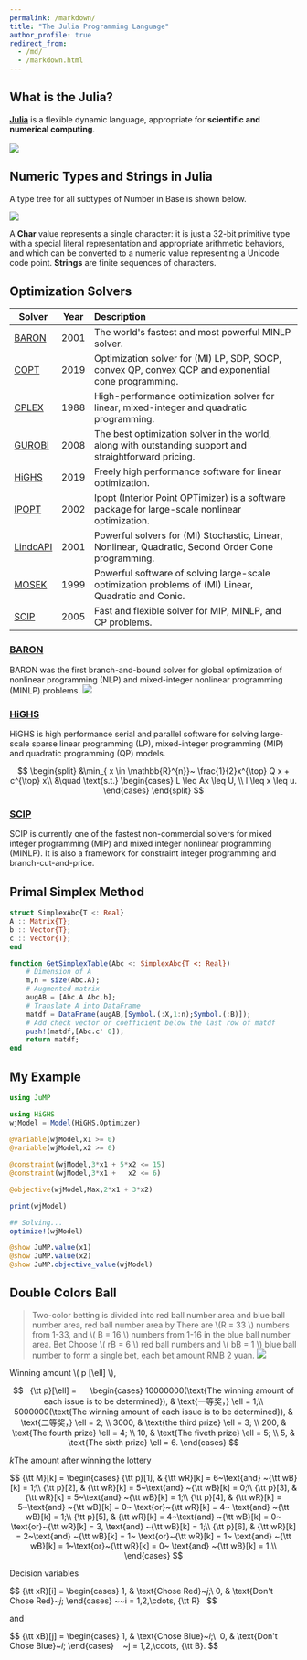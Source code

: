 ```yaml
---
permalink: /markdown/
title: "The Julia Programming Language"
author_profile: true
redirect_from: 
  - /md/
  - /markdown.html  
---
```


## What is the Julia?
**[Julia](https://julialang.org/)** is a flexible dynamic language, appropriate for **scientific and numerical computing**.   
<br/><img src='/images/juliagood.png'>



## Numeric Types and Strings in Julia  

A type tree for all subtypes of Number in Base is shown below. 

<img src='/images/numericaltypes.png'>

A **Char** value represents a single character: it is just a 32-bit primitive type with a special literal representation and appropriate arithmetic behaviors, and which can be converted to a numeric value representing a Unicode code point. **Strings** are finite sequences of characters. 


## Optimization Solvers


| Solver                                                 | Year | Description                                                  | 
| ------------------------------------------------------ | ---- | :----------------------------------------------------------- | 
| [BARON](https://minlp.com/)                            | 2001 | The world's fastest and most powerful MINLP solver. | 
| [COPT](https://www.cardopt.com/copt)                   | 2019 | Optimization solver for (MI) LP, SDP, SOCP, convex QP, convex QCP and exponential cone programming. | 
| [CPLEX](https://www.ibm.com/analytics/cplex-optimizer) | 1988 | High-performance optimization solver for linear, mixed-integer and quadratic programming. | 
| [GUROBI](https://www.gurobi.com/)                      | 2008 | The best optimization solver in the world, along with outstanding support and straightforward pricing. | 
| [HiGHS](https://highs.dev/)                            | 2019 | Freely high performance software for linear optimization.   | 
| [IPOPT](https://github.com/coin-or/Ipopt)              | 2002 | Ipopt (Interior Point OPTimizer) is a software package for large-scale nonlinear optimization. | 
| [LindoAPI](https://www.lindo.com)                      | 2001 | Powerful solvers for (MI) Stochastic, Linear, Nonlinear, Quadratic, Second Order Cone programming. | 
| [MOSEK](https://www.mosek.com/)                        | 1999 | Powerful software of solving large-scale optimization problems of (MI) Linear, Quadratic and Conic.| 
| [SCIP](https://scipopt.org/)                           | 2005 | Fast and flexible solver for MIP, MINLP, and CP problems. | 

### [BARON](https://minlp.com/)    
 BARON was the first branch-and-bound solver for global optimization of nonlinear programming (NLP) and mixed-integer nonlinear programming (MINLP) problems. <img src='/images/baron.png'>
 
### [HiGHS](https://highs.dev/) 
HiGHS is high performance serial and parallel software for solving large-scale sparse linear programming (LP), mixed-integer programming (MIP) and quadratic programming (QP) models.

$$
 	\begin{split}
		&\min_{ x \in \mathbb{R}^{n}}~ \frac{1}{2}x^{\top} Q x + c^{\top} x\\
		&\quad \text{s.t.}  
		\begin{cases}
			L \leq Ax \leq U, \\
			l \leq x \leq u.
		\end{cases}
	\end{split}
$$

### [SCIP](https://scipopt.org/)  
SCIP is currently one of the fastest non-commercial solvers for mixed integer programming (MIP) and mixed integer nonlinear programming (MINLP). It is also a framework for constraint integer programming and branch-cut-and-price. 


## Primal Simplex Method

```julia
struct SimplexAbc{T <: Real}  
A :: Matrix{T};
b :: Vector{T};
c :: Vector{T};
end

function GetSimplexTable(Abc <: SimplexAbc{T <: Real})
	# Dimension of A
	m,n = size(Abc.A);
	# Augmented matrix                 
	augAB = [Abc.A Abc.b];
	# Translate A into DataFrame
	matdf = DataFrame(augAB,[Symbol.(:X,1:n);Symbol.(:B)]);    
	# Add check vector or coefficient below the last row of matdf
	push!(matdf,[Abc.c' 0]);
	return matdf;
end
```



## My Example     

```julia
using JuMP 

using HiGHS
wjModel = Model(HiGHS.Optimizer)  
 
@variable(wjModel,x1 >= 0)
@variable(wjModel,x2 >= 0) 

@constraint(wjModel,3*x1 + 5*x2 <= 15) 
@constraint(wjModel,3*x1 +   x2 <= 6)      

@objective(wjModel,Max,2*x1 + 3*x2)

print(wjModel)

## Solving...
optimize!(wjModel)

@show JuMP.value(x1)
@show JuMP.value(x2)
@show JuMP.objective_value(wjModel)  
```

## Double Colors Ball                    
> Two-color betting is divided into red ball number area and blue ball number area, red ball number area by There are \\(R = 33 \\) numbers from 1-33, and \\( B = 16 \\) numbers from 1-16 in the blue ball number area. Bet Choose \\( rB = 6 \\) red ball numbers and \\( bB = 1 \\) blue ball number to form a single bet, each bet amount RMB 2 yuan.
 <img src='/images/ssqzjgz.png'>   

Winning amount \\( p [\ell] \\),

$$  
    {\tt p}[\ell] =     
    \begin{cases}
	10000000(\text{The winning amount of each issue is to be determined}), & \text{一等奖，} \ell = 1;\\
	5000000(\text{The winning amount of each issue is to be determined}), & \text{二等奖，} \ell = 2; \\
        3000, & \text{the third prize} \ell = 3; \\
        200, & \text{The fourth prize} \ell = 4; \\
        10, & \text{The fiveth prize} \ell = 5; \\
        5, & \text{The sixth prize} \ell = 6. 
	\end{cases}
$$

$k$The amount after winning the lottery

$$
    {\tt M}[k] = 
    \begin{cases}
	{\tt p}[1], & {\tt wR}[k] = 6~\text{and} ~{\tt wB}[k] = 1;\\
	{\tt p}[2], & {\tt wR}[k] = 5~\text{and} ~{\tt wB}[k] = 0;\\
 	{\tt p}[3], & {\tt wR}[k] = 5~\text{and} ~{\tt wB}[k] = 1;\\
  	{\tt p}[4], & {\tt wR}[k] = 5~\text{and} ~{\tt wB}[k] = 0~ \text{or}~{\tt wR}[k] = 4~ \text{and} ~{\tt wB}[k] = 1;\\
  	{\tt p}[5], & {\tt wR}[k] = 4~\text{and} ~{\tt wB}[k] = 0~ \text{or}~{\tt wR}[k] = 3, \text{and} ~{\tt wB}[k] = 1;\\
       {\tt p}[6], & {\tt wR}[k] = 2~\text{and} ~{\tt wB}[k] = 1~ \text{or}~{\tt wR}[k] = 1~ \text{and} ~{\tt wB}[k] = 1~\text{or}~{\tt wR}[k] = 0~ \text{and} ~{\tt wB}[k] = 1.\\
	\end{cases}
$$
 
Decision variables      

$$
    {\tt xR}[i] = 
    \begin{cases}
	1, & \text{Chose Red}~$j$;\\
	0, & \text{Don't Chose Red}~$j$;
	\end{cases}
 ~~i = 1,2,\cdots, {\tt R}  
$$

and

$$
    {\tt xB}[j] = 
    \begin{cases} 
	1, & \text{Chose Blue}~$i$;\\ 
	0, & \text{Don't Chose Blue}~$i$;
	\end{cases}   
~j = 1,2,\cdots, {\tt B}.
$$



